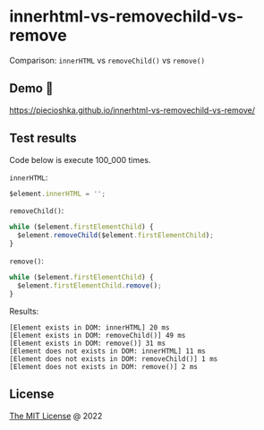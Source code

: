 # innerhtml-vs-removechild-vs-remove

Comparison: `innerHTML` vs `removeChild()` vs `remove()`

## Demo 🎉

<https://piecioshka.github.io/innerhtml-vs-removechild-vs-remove/>

## Test results

Code below is execute 100_000 times.

`innerHTML`:
```js
$element.innerHTML = '';
```

`removeChild()`:
```js
while ($element.firstElementChild) {
  $element.removeChild($element.firstElementChild);
}
```

`remove()`:
```js
while ($element.firstElementChild) {
  $element.firstElementChild.remove();
}
```

Results:

```
[Element exists in DOM: innerHTML] 20 ms
[Element exists in DOM: removeChild()] 49 ms
[Element exists in DOM: remove()] 31 ms
[Element does not exists in DOM: innerHTML] 11 ms
[Element does not exists in DOM: removeChild()] 1 ms
[Element does not exists in DOM: remove()] 2 ms
```

## License

[The MIT License](http://piecioshka.mit-license.org) @ 2022
